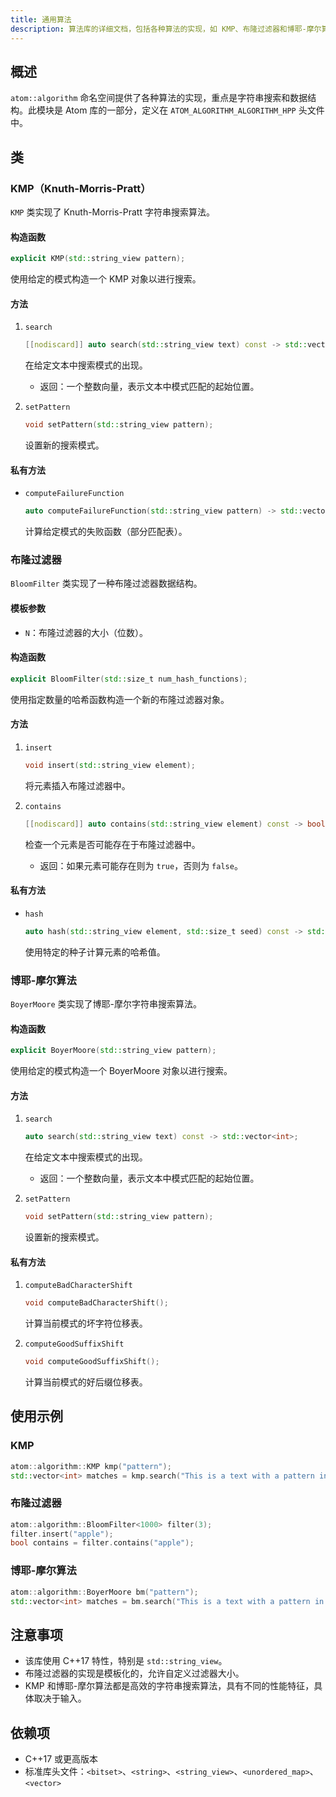 ```yaml
---
title: 通用算法
description: 算法库的详细文档，包括各种算法的实现，如 KMP、布隆过滤器和博耶-摩尔算法。
---
```


## 概述

`atom::algorithm` 命名空间提供了各种算法的实现，重点是字符串搜索和数据结构。此模块是 Atom 库的一部分，定义在 `ATOM_ALGORITHM_ALGORITHM_HPP` 头文件中。

## 类

### KMP（Knuth-Morris-Pratt）

`KMP` 类实现了 Knuth-Morris-Pratt 字符串搜索算法。

#### 构造函数

```cpp
explicit KMP(std::string_view pattern);
```

使用给定的模式构造一个 KMP 对象以进行搜索。

#### 方法

1. `search`

   ```cpp
   [[nodiscard]] auto search(std::string_view text) const -> std::vector<int>;
   ```

   在给定文本中搜索模式的出现。

   - 返回：一个整数向量，表示文本中模式匹配的起始位置。

2. `setPattern`
   ```cpp
   void setPattern(std::string_view pattern);
   ```
   设置新的搜索模式。

#### 私有方法

- `computeFailureFunction`
  ```cpp
  auto computeFailureFunction(std::string_view pattern) -> std::vector<int>;
  ```
  计算给定模式的失败函数（部分匹配表）。

### 布隆过滤器

`BloomFilter` 类实现了一种布隆过滤器数据结构。

#### 模板参数

- `N`：布隆过滤器的大小（位数）。

#### 构造函数

```cpp
explicit BloomFilter(std::size_t num_hash_functions);
```

使用指定数量的哈希函数构造一个新的布隆过滤器对象。

#### 方法

1. `insert`

   ```cpp
   void insert(std::string_view element);
   ```

   将元素插入布隆过滤器中。

2. `contains`

   ```cpp
   [[nodiscard]] auto contains(std::string_view element) const -> bool;
   ```

   检查一个元素是否可能存在于布隆过滤器中。

   - 返回：如果元素可能存在则为 `true`，否则为 `false`。

#### 私有方法

- `hash`
  ```cpp
  auto hash(std::string_view element, std::size_t seed) const -> std::size_t;
  ```
  使用特定的种子计算元素的哈希值。

### 博耶-摩尔算法

`BoyerMoore` 类实现了博耶-摩尔字符串搜索算法。

#### 构造函数

```cpp
explicit BoyerMoore(std::string_view pattern);
```

使用给定的模式构造一个 BoyerMoore 对象以进行搜索。

#### 方法

1. `search`

   ```cpp
   auto search(std::string_view text) const -> std::vector<int>;
   ```

   在给定文本中搜索模式的出现。

   - 返回：一个整数向量，表示文本中模式匹配的起始位置。

2. `setPattern`
   ```cpp
   void setPattern(std::string_view pattern);
   ```
   设置新的搜索模式。

#### 私有方法

1. `computeBadCharacterShift`

   ```cpp
   void computeBadCharacterShift();
   ```

   计算当前模式的坏字符位移表。

2. `computeGoodSuffixShift`
   ```cpp
   void computeGoodSuffixShift();
   ```
   计算当前模式的好后缀位移表。

## 使用示例

### KMP

```cpp
atom::algorithm::KMP kmp("pattern");
std::vector<int> matches = kmp.search("This is a text with a pattern in it.");
```

### 布隆过滤器

```cpp
atom::algorithm::BloomFilter<1000> filter(3);
filter.insert("apple");
bool contains = filter.contains("apple");
```

### 博耶-摩尔算法

```cpp
atom::algorithm::BoyerMoore bm("pattern");
std::vector<int> matches = bm.search("This is a text with a pattern in it.");
```

## 注意事项

- 该库使用 C++17 特性，特别是 `std::string_view`。
- 布隆过滤器的实现是模板化的，允许自定义过滤器大小。
- KMP 和博耶-摩尔算法都是高效的字符串搜索算法，具有不同的性能特征，具体取决于输入。

## 依赖项

- C++17 或更高版本
- 标准库头文件：`<bitset>`、`<string>`、`<string_view>`、`<unordered_map>`、`<vector>`
